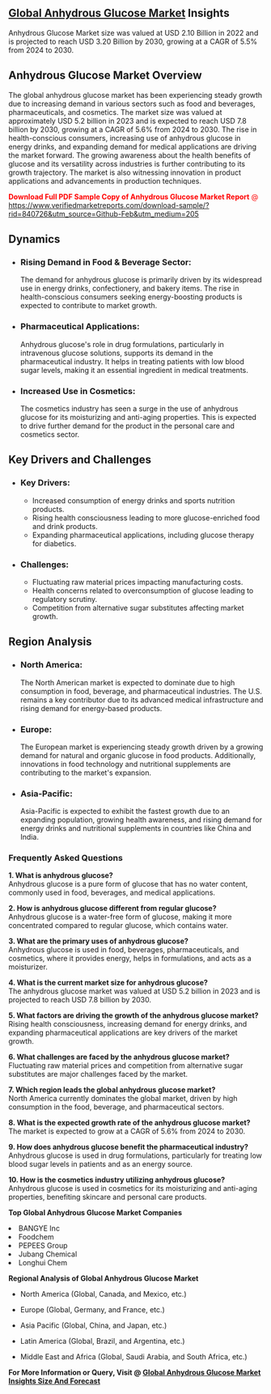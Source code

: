 <h2><a href="https://www.verifiedmarketreports.com/download-sample/?rid=840726&amp;utm_source=Github&amp;utm_medium=205" target="_blank">Global Anhydrous Glucose Market</a> Insights</h2><p>Anhydrous Glucose Market size was valued at USD 2.10 Billion in 2022 and is projected to reach USD 3.20 Billion by 2030, growing at a CAGR of 5.5% from 2024 to 2030.</p><p> <h2>Anhydrous Glucose Market Overview</h2> <p>The global anhydrous glucose market has been experiencing steady growth due to increasing demand in various sectors such as food and beverages, pharmaceuticals, and cosmetics. The market size was valued at approximately USD 5.2 billion in 2023 and is expected to reach USD 7.8 billion by 2030, growing at a CAGR of 5.6% from 2024 to 2030. The rise in health-conscious consumers, increasing use of anhydrous glucose in energy drinks, and expanding demand for medical applications are driving the market forward. The growing awareness about the health benefits of glucose and its versatility across industries is further contributing to its growth trajectory. The market is also witnessing innovation in product applications and advancements in production techniques. <p><p><span class=""><span style="color: #ff0000;"><strong>Download Full PDF Sample Copy of Anhydrous Glucose Market Report</strong> @ </span><a href="https://www.verifiedmarketreports.com/download-sample/?rid=840726&amp;utm_source=Github-Feb&amp;utm_medium=205" target="_blank">https://www.verifiedmarketreports.com/download-sample/?rid=840726&amp;utm_source=Github-Feb&amp;utm_medium=205</a></span></p></p> <h2>Dynamics</h2> <ul> <li><h3>Rising Demand in Food & Beverage Sector:</h3> The demand for anhydrous glucose is primarily driven by its widespread use in energy drinks, confectionery, and bakery items. The rise in health-conscious consumers seeking energy-boosting products is expected to contribute to market growth.</li> <li><h3>Pharmaceutical Applications:</h3> Anhydrous glucose's role in drug formulations, particularly in intravenous glucose solutions, supports its demand in the pharmaceutical industry. It helps in treating patients with low blood sugar levels, making it an essential ingredient in medical treatments.</li> <li><h3>Increased Use in Cosmetics:</h3> The cosmetics industry has seen a surge in the use of anhydrous glucose for its moisturizing and anti-aging properties. This is expected to drive further demand for the product in the personal care and cosmetics sector.</li> </ul> <h2>Key Drivers and Challenges</h2> <ul> <li><h3>Key Drivers:</h3> <ul> <li>Increased consumption of energy drinks and sports nutrition products.</li> <li>Rising health consciousness leading to more glucose-enriched food and drink products.</li> <li>Expanding pharmaceutical applications, including glucose therapy for diabetics.</li> </ul> </li> <li><h3>Challenges:</h3> <ul> <li>Fluctuating raw material prices impacting manufacturing costs.</li> <li>Health concerns related to overconsumption of glucose leading to regulatory scrutiny.</li> <li>Competition from alternative sugar substitutes affecting market growth.</li> </ul> </li> </ul> <h2>Region Analysis</h2> <ul> <li><h3>North America:</h3> The North American market is expected to dominate due to high consumption in food, beverage, and pharmaceutical industries. The U.S. remains a key contributor due to its advanced medical infrastructure and rising demand for energy-based products.</li> <li><h3>Europe:</h3> The European market is experiencing steady growth driven by a growing demand for natural and organic glucose in food products. Additionally, innovations in food technology and nutritional supplements are contributing to the market's expansion.</li> <li><h3>Asia-Pacific:</h3> Asia-Pacific is expected to exhibit the fastest growth due to an expanding population, growing health awareness, and rising demand for energy drinks and nutritional supplements in countries like China and India.</li> </ul> <h3>Frequently Asked Questions</h3> <p><strong>1. What is anhydrous glucose?</strong><br>Anhydrous glucose is a pure form of glucose that has no water content, commonly used in food, beverages, and medical applications.</p> <p><strong>2. How is anhydrous glucose different from regular glucose?</strong><br>Anhydrous glucose is a water-free form of glucose, making it more concentrated compared to regular glucose, which contains water.</p> <p><strong>3. What are the primary uses of anhydrous glucose?</strong><br>Anhydrous glucose is used in food, beverages, pharmaceuticals, and cosmetics, where it provides energy, helps in formulations, and acts as a moisturizer.</p> <p><strong>4. What is the current market size for anhydrous glucose?</strong><br>The anhydrous glucose market was valued at USD 5.2 billion in 2023 and is projected to reach USD 7.8 billion by 2030.</p> <p><strong>5. What factors are driving the growth of the anhydrous glucose market?</strong><br>Rising health consciousness, increasing demand for energy drinks, and expanding pharmaceutical applications are key drivers of the market growth.</p> <p><strong>6. What challenges are faced by the anhydrous glucose market?</strong><br>Fluctuating raw material prices and competition from alternative sugar substitutes are major challenges faced by the market.</p> <p><strong>7. Which region leads the global anhydrous glucose market?</strong><br>North America currently dominates the global market, driven by high consumption in the food, beverage, and pharmaceutical sectors.</p> <p><strong>8. What is the expected growth rate of the anhydrous glucose market?</strong><br>The market is expected to grow at a CAGR of 5.6% from 2024 to 2030.</p> <p><strong>9. How does anhydrous glucose benefit the pharmaceutical industry?</strong><br>Anhydrous glucose is used in drug formulations, particularly for treating low blood sugar levels in patients and as an energy source.</p> <p><strong>10. How is the cosmetics industry utilizing anhydrous glucose?</strong><br>Anhydrous glucose is used in cosmetics for its moisturizing and anti-aging properties, benefiting skincare and personal care products.</p> </p><p><strong>Top Global Anhydrous Glucose Market Companies</strong></p><div data-test-id=""><p><li>BANGYE Inc</li><li> Foodchem</li><li> PEPEES Group</li><li> Jubang Chemical</li><li> Longhui Chem</li></p><div><strong>Regional Analysis of&nbsp;Global Anhydrous Glucose Market</strong></div><ul><li dir="ltr"><p dir="ltr">North America&nbsp;(Global, Canada, and Mexico, etc.)</p></li><li dir="ltr"><p dir="ltr">Europe (Global, Germany, and France, etc.)</p></li><li dir="ltr"><p dir="ltr">Asia Pacific&nbsp;(Global, China, and Japan, etc.)</p></li><li dir="ltr"><p dir="ltr">Latin America&nbsp;(Global, Brazil, and Argentina, etc.)</p></li><li dir="ltr">Middle East and Africa&nbsp;(Global, Saudi Arabia, and South Africa, etc.)</li></ul><p><strong>For More Information or Query, Visit @&nbsp;</strong><strong><a href="https://www.verifiedmarketreports.com/product/anhydrous-glucose-market/?utm_source=Github&amp;utm_medium=205" target="_blank">Global Anhydrous Glucose Market Insights Size And Forecast</a></strong></p></div>
